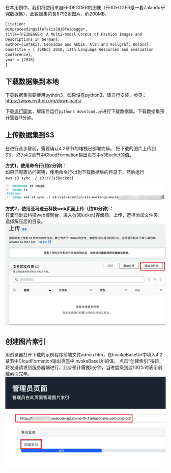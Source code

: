 在本用例中，我们将使用来自FEIDEGGER的图像（FEIDEGGER是一套Zalando研究数据集），此数据集包含8792张图片，约200MB。
```
Citation:
@inproceedings{lefakis2018feidegger,
title={FEIDEGGER: A Multi-modal Corpus of Fashion Images and Descriptions in German},
author={Lefakis, Leonidas and Akbik, Alan and Vollgraf, Roland},
booktitle = { {LREC} 2018, 11th Language Resources and Evaluation Conference},
year = {2018}
}
```
## 下载数据集到本地
下载数据集需要使用python3，如果没有python3，请自行安装，参见：<https://www.python.org/downloads/>

下载[运行脚本](https://aws-gcr-solutions-workshop.s3.cn-northwest-1.amazonaws.com.cn/ai-solution-kit/v1.0.0/download.zip)，解压后运行`python3 download.py`进行下载数据集。下载数据集预计需要11分钟。

## 上传数据集到S3
在进行此步骤前，需要确认4.2章节的堆栈已部署完毕。
把下载的图片上传到S3，s3为4.2章节中CloudFormation输出页签中s3Bucket的值。

**方式1，使用命令行(约2分钟)：**  
如果已配置访问密钥，使用命令行cd到下载数据集的目录下，然后运行  
`aws s3 sync ./ s3://{s3Bucket}`  

![](images/admin-0.png)

**方式2，使用亚马逊云科技web页面上传（约10分钟）：**  
在亚马逊云科技web控制台，进入{s3Bucket}存储桶，上传，选择添加文件夹，选择解压后的目录。
![](images/admin-1.png)
## 创建图片索引
用浏览器打开下载的示例程序前端文件admin.htm，在InvokeBaseUrl中填入4.2章节中CloudFormation输出页签中InvokeBaseUrl的值。
点击“创建索引”按钮，将发送请求到服务器端进行，此步预计需要5分钟，当进度条到达100%时表示创建索引完毕。
![](images/admin-2.png)
